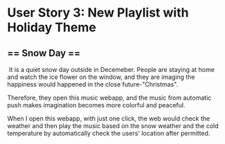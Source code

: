 # User Story 3: New Playlist with Holiday Theme
## == Snow Day ==

​	It is a quiet snow day outside in Decemeber. People are staying at home and watch the ice flower on the window, and they are imaging the happiness would happened in the close future-"Christmas".

Therefore, they open this music webapp, and the music from automatic push makes imagination becomes more colorful and peaceful.

When I open this webapp, with just one click, the web would check the weather and then play the music based on the snow weather and the cold temperature by automatically check the users' location after permitted.
